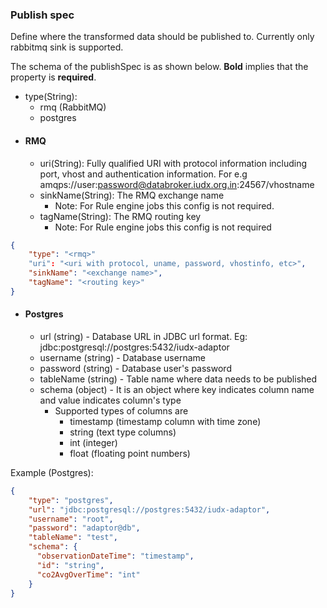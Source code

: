 ### Publish spec
Define where the transformed data should be published to.
Currently only rabbitmq sink is supported.


The schema of the publishSpec is as shown below. **Bold** implies that the property is **required**.  

- type(String): 
  - rmq (RabbitMQ)
  - postgres
- #### RMQ
  - uri(String): Fully qualified URI with protocol information including port, vhost and authentication information. For e.g amqps://user:password@databroker.iudx.org.in:24567/vhostname
  - sinkName(String): The RMQ exchange name
    - Note: For Rule engine jobs this config is not required.
  - tagName(String): The RMQ routing key
    - Note: For Rule engine jobs this config is not required

```json
{
    "type": "<rmq>"
    "uri": "<uri with protocol, uname, password, vhostinfo, etc>",
    "sinkName": "<exchange name>",
    "tagName": "<routing key>"
}
```

- #### Postgres
  - url (string) - Database URL in JDBC url format. Eg: jdbc:postgresql://postgres:5432/iudx-adaptor
  - username (string) - Database username
  - password (string) - Database user's password
  - tableName (string) - Table name where data needs to be published
  - schema (object) - It is an object where key indicates column name and value indicates column's type
    - Supported types of columns are 
      - timestamp (timestamp column with time zone)
      - string (text type columns)
      - int (integer)
      - float (floating point numbers)

Example (Postgres):
```json
{
    "type": "postgres",
    "url": "jdbc:postgresql://postgres:5432/iudx-adaptor",
    "username": "root",
    "password": "adaptor@db",
    "tableName": "test",
    "schema": {
      "observationDateTime": "timestamp",
      "id": "string",
      "co2AvgOverTime": "int"
    }
}
```